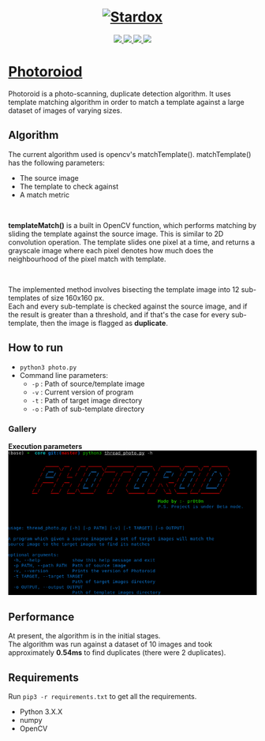 
<h1 align="center">
  <br>
  <a href="https://github.com/0xprateek"><img src="https://i.imgur.com/UiskoMY.jpg" alt="Stardox"></a>
</h1>

<p align="center">  
  <a href="https://docs.python.org/3/download.html">
    <img src="https://img.shields.io/static/v1?label=Python&message=3.x&color=green&style=flat-square">
  </a>
  <a href="https://github.com/0xprateek/Photoroid">
    <img src="https://img.shields.io/static/v1?label=Version&message=v1.0.0(beta)&color=blue&style=flat-square">
  </a>
  <a href="https://github.com/0xPrateek/Photoroid/blob/master/LICENSE">
    <img src="https://img.shields.io/static/v1?label=License&message=GPLv3&color=orange&style=flat-square">
  </a> 
  <a href="https://github.com/0xprateek/Photoroid">
    <img src="https://img.shields.io/static/v1?label=OS&message=Linux&color=yellow&style=flat-square">
  </a>
</p>

# [Photoroiod](https://github.com/0xprateek/Photoroid)
Photoroid is a photo-scanning, duplicate detection algorithm. It uses template matching algorithm in order to match a template against a large dataset of images of varying sizes.

## Algorithm

The current algorithm used is opencv's matchTemplate(). matchTemplate() has the following parameters: 
* The source image
* The template to check against
* A match metric 
<br>
<p>
<strong>templateMatch()</strong> is a built in OpenCV function, which performs matching by sliding the template against the source image. This is similar to 2D convolution operation. The template slides one pixel at a time, and returns a grayscale image where each pixel denotes how much does the neighbourhood of the pixel match with template.  
</p>
<br>
<p>
The implemented method involves bisecting the template image into 12 sub-templates of size 160x160 px.<br>
Each and every sub-template is checked against the source image, and if the result is greater than a threshold, and if that's the case for every sub-template, then the image is flagged as <strong>duplicate</strong>.
</p>

## How to run
* ```python3 photo.py```
* Command line parameters: 
    * ```-p``` : Path of source/template image
    * ```-v``` : Current version of program
    * ```-t``` : Path of target image directory
    * ```-o``` : Path of sub-template directory

### Gallery

**Execution parameters**
![Image1](./desc.png)

## Performance
<p>
At present, the algorithm is in the initial stages.<br>
The algorithm was run against a dataset of 10 images and took approximately <b>0.54ms</b> to find duplicates (there were 2 duplicates).
</p>

## Requirements
Run  ```pip3 -r requirements.txt``` to get all the requirements.
* Python 3.X.X
* numpy
* OpenCV
